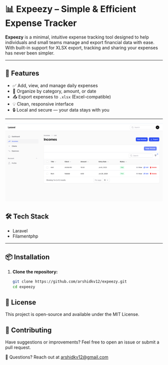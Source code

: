 # 📊 Expeezy – Simple & Efficient Expense Tracker

**Expeezy** is a minimal, intuitive expense tracking tool designed to help individuals and small teams manage and export financial data with ease. With built-in support for XLSX export, tracking and sharing your expenses has never been simpler.

---

## 🚀 Features

- ✅ Add, view, and manage daily expenses
- 📂 Organize by category, amount, or date
- 📤 Export expenses to `.xlsx` (Excel-compatible)
- 💡 Clean, responsive interface
- 🔒 Local and secure — your data stays with you

---

![Expeezy UI](./screenshot.png)


## 🛠️ Tech Stack

- Laravel
- Filamentphp

---

## 📦 Installation

1. **Clone the repository:**
   ```bash
   git clone https://github.com/arshidkv12/expeezy.git
   cd expeezy


## 📄 License
This project is open-source and available under the MIT License.


## 🙌 Contributing
Have suggestions or improvements? Feel free to open an issue or submit a pull request.

💬 Questions?
Reach out at arshidkv12@gmail.com
